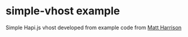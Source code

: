 # simple-vhost example

Simple Hapi.js vhost developed from example code from [Matt Harrison](https://github.com/mtharrison)
